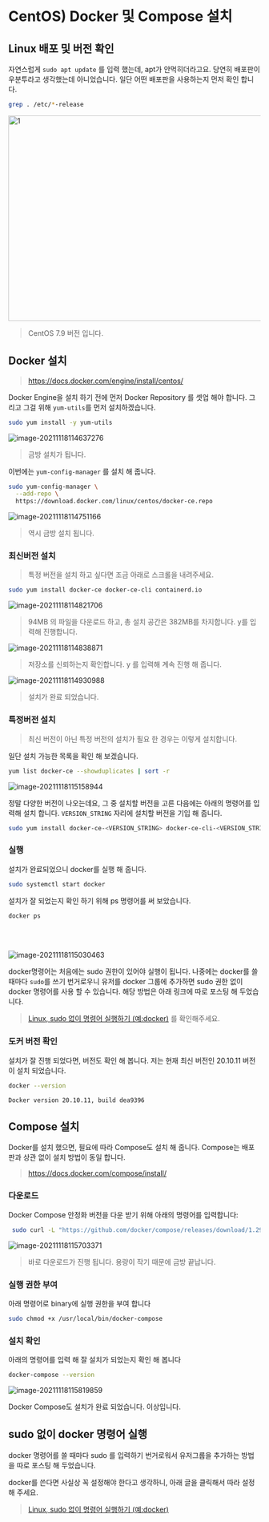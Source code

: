 # CentOS) Docker 및 Compose 설치

## Linux 배포 및 버전 확인

자연스럽게 `sudo apt update` 를 입력 했는데, apt가 안먹히더라고요. 당연히 배포판이 우분투라고 생각했는데 아니었습니다. 일단 어떤 배포판을 사용하는지 먼저 확인 합니다.

```bash
grep . /etc/*-release
```

<img src=https://raw.githubusercontent.com/Shane-Park/mdblog/main/OS/linux/centos/docker.assets/image-20211118123434384.webp width=750 height=410 alt=1>

> CentOS 7.9 버전 입니다.

## Docker 설치

> https://docs.docker.com/engine/install/centos/

Docker Engine을 설치 하기 전에 먼저 Docker Repository 를 셋업 해야 합니다. 그리고 그걸 위해 `yum-utils`를 먼저 설치하겠습니다.

```bash
sudo yum install -y yum-utils
```

![image-20211118114637276](https://raw.githubusercontent.com/Shane-Park/mdblog/main/OS/linux/centos/docker.assets/image-20211118114637276.webp)

> 금방 설치가 됩니다.

이번에는 `yum-config-manager` 를 설치 해 줍니다.

```bash
sudo yum-config-manager \
  --add-repo \
  https://download.docker.com/linux/centos/docker-ce.repo
```

![image-20211118114751166](https://raw.githubusercontent.com/Shane-Park/mdblog/main/OS/linux/centos/docker.assets/image-20211118114751166.webp)

> 역시 금방 설치 됩니다.

### 최신버전 설치

> 특정 버전을 설치 하고 싶다면 조금 아래로 스크롤을 내려주세요.

```bash
sudo yum install docker-ce docker-ce-cli containerd.io
```

![image-20211118114821706](https://raw.githubusercontent.com/Shane-Park/mdblog/main/OS/linux/centos/docker.assets/image-20211118114821706.webp)

> 94MB 의 파일을 다운로드 하고, 총 설치 공간은 382MB를 차지합니다. y를 입력해 진행합니다.

![image-20211118114838871](https://raw.githubusercontent.com/Shane-Park/mdblog/main/OS/linux/centos/docker.assets/image-20211118114838871.webp)

> 저장소를 신뢰하는지 확인합니다. y 를 입력해 계속 진행 해 줍니다.

![image-20211118114930988](https://raw.githubusercontent.com/Shane-Park/mdblog/main/OS/linux/centos/docker.assets/image-20211118114930988.webp)

> 설치가 완료 되었습니다.

### 특정버전 설치

> 최신 버전이 아닌 특정 버전의 설치가 필요 한 경우는 이렇게 설치합니다.

일단 설치 가능한 목록을 확인 해 보겠습니다.

```bash 
yum list docker-ce --showduplicates | sort -r
```

![image-20211118115158944](https://raw.githubusercontent.com/Shane-Park/mdblog/main/OS/linux/centos/docker.assets/image-20211118115158944.webp)

정말 다양한 버전이 나오는데요, 그 중 설치할 버전을 고른 다음에는 아래의 명령어를 입력해 설치 합니다. `VERSION_STRING` 자리에 설치할 버전을 기입 해 줍니다.

```bash
sudo yum install docker-ce-<VERSION_STRING> docker-ce-cli-<VERSION_STRING> containerd.io
```

### 실행

설치가 완료되었으니 docker를 실행 해 줍니다.

```bash
sudo systemctl start docker
```

설치가 잘 되었는지 확인 하기 위해 ps 명령어를 써 보았습니다.

```bash
docker ps
```

<br><br>

![image-20211118115030463](https://raw.githubusercontent.com/Shane-Park/mdblog/main/OS/linux/centos/docker.assets/image-20211118115030463.webp)

docker명령어는 처음에는 sudo 권한이 있어야 실행이 됩니다. 나중에는 docker를 쓸 때마다 `sudo`를 쓰기 번거로우니 유저를 docker 그룹에 추가하면 sudo 권한 없이 docker 명령어를 사용 할 수 있습니다. 해당 방법은 아래 링크에 따로 포스팅 해 두었습니다.

> [Linux, sudo 없이 명령어 실행하기 (예:docker)](https://shanepark.tistory.com/250) 를 확인해주세요.

### 도커 버전 확인

설치가 잘 진행 되었다면, 버전도 확인 해 봅니다. 저는 현재 최신 버전인 20.10.11 버전이 설치 되었습니다.

```bash
docker --version
```

```
Docker version 20.10.11, build dea9396
```

## Compose 설치

Docker를 설치 했으면, 필요에 따라 Compose도 설치 해 줍니다. Compose는 배포판과 상관 없이 설치 방법이 동일 합니다.

> https://docs.docker.com/compose/install/

### 다운로드

Docker Compose 안정화 버전을 다운 받기 위해 아래의 명령어를 입력합니다:

```bash
 sudo curl -L "https://github.com/docker/compose/releases/download/1.29.2/docker-compose-$(uname -s)-$(uname -m)" -o /usr/local/bin/docker-compose
```

![image-20211118115703371](https://raw.githubusercontent.com/Shane-Park/mdblog/main/OS/linux/centos/docker.assets/image-20211118115703371.webp)

> 바로 다운로드가 진행 됩니다. 용량이 작기 때문에 금방 끝납니다.

### 실행 권한 부여

아래 명령어로 binary에 실행 권한을 부여 합니다

```bash
sudo chmod +x /usr/local/bin/docker-compose
```

### 설치 확인

아래의 명령어를 입력 해 잘 설치가 되었는지 확인 해 봅니다

```bash
docker-compose --version
```

![image-20211118115819859](https://raw.githubusercontent.com/Shane-Park/mdblog/main/OS/linux/centos/docker.assets/image-20211118115819859.webp)

Docker Compose도 설치가 완료 되었습니다. 이상입니다.

## sudo 없이 docker 명령어 실행

docker 명령어를 쓸 때마다 sudo 를 입력하기 번거로워서 유저그룹을 추가하는 방법을 따로 포스팅 해 두었습니다.

docker를 쓴다면 사실상 꼭 설정해야 한다고 생각하니, 아래 글을 클릭해서 따라 설정 해 주세요.

> [Linux, sudo 없이 명령어 실행하기 (예:docker)](https://shanepark.tistory.com/250)
